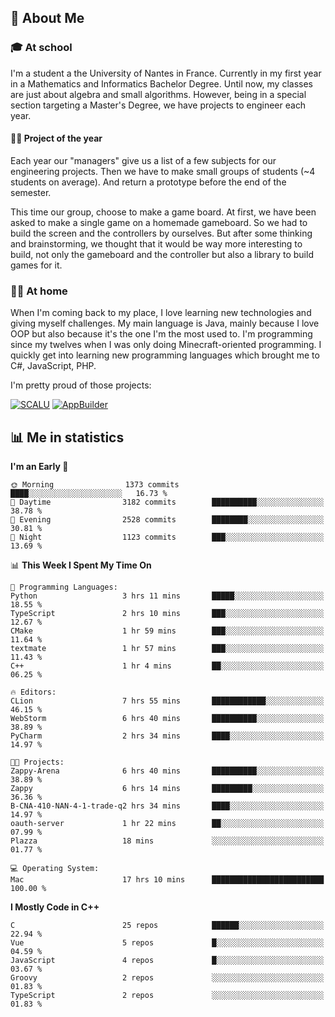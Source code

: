 ## 👀 About Me

### 🎓 At school

I'm a student a the University of Nantes in France. Currently in my first year in a Mathematics and Informatics Bachelor Degree. Until now, my classes are just about algebra and small algorithms. However, being in a special section targeting a Master's Degree, we have projects to engineer each year. 

#### 🔧🔬 Project of the year

Each year our "managers" give us a list of a few subjects for our engineering projects. Then we have to make small groups of students (~4 students on average). And return a prototype before the end of the semester.

This time our group, choose to make a game board. At first, we have been asked to make a single game on a homemade gameboard. So we had to build the screen and the controllers by ourselves. 
But after some thinking and brainstorming, we thought that it would be way more interesting to build, not only the gameboard and the controller but also a library to build games for it.

### 👨‍💻 At home

When I'm coming back to my place, I love learning new technologies and giving myself challenges. My main language is Java, mainly because I love OOP but also because it's the one I'm the most used to. I'm programming since my twelves when I was only doing Minecraft-oriented programming.  I quickly get into learning new programming languages which brought me to C#, JavaScript, PHP. 

I'm pretty proud of those projects:

[![SCALU](https://github-readme-stats.vercel.app/api/pin?username=renardfute&repo=SCALU)](https://github.com/renardfute/scalu)
[![AppBuilder](https://github-readme-stats.vercel.app/api/pin?username=pulsedev2&repo=AppBuilder)](https://github.com/pulsedev2/AppBuilder)

## 📊 Me in statistics
<!--START_SECTION:waka-->
**I'm an Early 🐤** 

```text
🌞 Morning                1373 commits        ████░░░░░░░░░░░░░░░░░░░░░   16.73 % 
🌆 Daytime                3182 commits        ██████████░░░░░░░░░░░░░░░   38.78 % 
🌃 Evening                2528 commits        ████████░░░░░░░░░░░░░░░░░   30.81 % 
🌙 Night                  1123 commits        ███░░░░░░░░░░░░░░░░░░░░░░   13.69 % 
```


📊 **This Week I Spent My Time On** 

```text
💬 Programming Languages: 
Python                   3 hrs 11 mins       █████░░░░░░░░░░░░░░░░░░░░   18.55 % 
TypeScript               2 hrs 10 mins       ███░░░░░░░░░░░░░░░░░░░░░░   12.67 % 
CMake                    1 hr 59 mins        ███░░░░░░░░░░░░░░░░░░░░░░   11.64 % 
textmate                 1 hr 57 mins        ███░░░░░░░░░░░░░░░░░░░░░░   11.43 % 
C++                      1 hr 4 mins         ██░░░░░░░░░░░░░░░░░░░░░░░   06.25 % 

🔥 Editors: 
CLion                    7 hrs 55 mins       ████████████░░░░░░░░░░░░░   46.15 % 
WebStorm                 6 hrs 40 mins       ██████████░░░░░░░░░░░░░░░   38.89 % 
PyCharm                  2 hrs 34 mins       ████░░░░░░░░░░░░░░░░░░░░░   14.97 % 

🐱‍💻 Projects: 
Zappy-Arena              6 hrs 40 mins       ██████████░░░░░░░░░░░░░░░   38.89 % 
Zappy                    6 hrs 14 mins       █████████░░░░░░░░░░░░░░░░   36.36 % 
B-CNA-410-NAN-4-1-trade-q2 hrs 34 mins       ████░░░░░░░░░░░░░░░░░░░░░   14.97 % 
oauth-server             1 hr 22 mins        ██░░░░░░░░░░░░░░░░░░░░░░░   07.99 % 
Plazza                   18 mins             ░░░░░░░░░░░░░░░░░░░░░░░░░   01.77 % 

💻 Operating System: 
Mac                      17 hrs 10 mins      █████████████████████████   100.00 % 
```

**I Mostly Code in C++** 

```text
C                        25 repos            ██████░░░░░░░░░░░░░░░░░░░   22.94 % 
Vue                      5 repos             █░░░░░░░░░░░░░░░░░░░░░░░░   04.59 % 
JavaScript               4 repos             █░░░░░░░░░░░░░░░░░░░░░░░░   03.67 % 
Groovy                   2 repos             ░░░░░░░░░░░░░░░░░░░░░░░░░   01.83 % 
TypeScript               2 repos             ░░░░░░░░░░░░░░░░░░░░░░░░░   01.83 % 
```




<!--END_SECTION:waka-->
